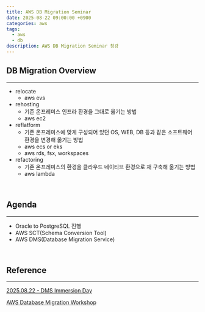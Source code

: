 ```yaml
---
title: AWS DB Migration Seminar
date: 2025-08-22 09:00:00 +0900
categories: aws
tags:
  - aws
  - db
description: AWS DB Migration Seminar 청강
---
```


## DB Migration Overview
---

- relocate
    - aws evs
- rehosting
    - 기존 온프레미스 인프라 환경을 그대로 옮기는 방법
    - aws ec2
- reflatform
    - 기존 온프레미스에 맞게 구성되어 있던 OS, WEB, DB 등과 같은 소프트웨어 환경을 변경해 옮기는 방법
    - aws ecs or eks
    - aws rds, fsx, workspaces
- refactoring
    - 기존 온프레미스의 환경을 클라우드 네이티브 환경으로 재 구축해 옮기는 방법
    - aws lambda

<br/>

## Agenda
---

- Oracle to PostgreSQL 진행
- AWS SCT(Schema Conversion Tool)
- AWS DMS(Database Migration Service)

<br/>

## Reference
---

[2025.08.22 - DMS Immersion Day](https://cotton-chartreuse-96c.notion.site/2025-08-22-DMS-Immersion-Day-256258b2de34807a837fda9522ec0b13)

[AWS Database Migration Workshop](https://catalog.workshops.aws/databasemigration/en-US)